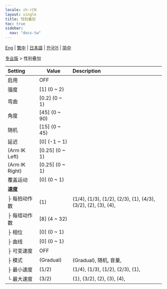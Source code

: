 ```yaml
---
locale: zh-rCN
layout: single
title: 性别叠加
toc: true
sidebar:
  nav: "docs-tw"
---
```

[Eng](/dancexr/menu/2025.4/actor/sex_overlay) | [繁中](/tw/dancexr/menu/2025.4/actor/sex_overlay) | [日本語](/jp/dancexr/menu/2025.4/actor/sex_overlay) | [한국어](/kr/dancexr/menu/2025.4/actor/sex_overlay) | [简中](/zh/dancexr/menu/2025.4/actor/sex_overlay)

[专业版](../menu#专业版) > 性别叠加



| Setting | Value | Description |
| :--- | --- | :--- |
| 启用 | OFF | 
| 强度 | [1] (0 ~ 2) | 
| 弯曲 | [0.2] (0 ~ 1) | 
| 角度 | [45] (0 ~ 90) | 
| 随机 | [15] (0 ~ 45) | 
| 延迟 | [0] (-1 ~ 1) | 
| (Arm IK Left) | [0.25] (0 ~ 1) | 
| (Arm IK Right) | [0.25] (0 ~ 1) | 
| 覆盖运动 | [0] (0 ~ 1) | 
| **速度** | | 
| ├ 每拍动作数 | (1) | (1/4), (1/3), (1/2), (2/3), (1), (4/3), (3/2), (2), (3), (4), 
| ├ 每组动作数 | [8] (4 ~ 32) | 
| ├ 相位 | [0] (0 ~ 1) | 
| ├ 曲线 | [0] (0 ~ 1) | 
| ├ 可变速度 | OFF | 
| ├ 模式 | (Gradual) | (Gradual), 随机, 音量, 
| ├ 最小速度 | (1/2) | (1/4), (1/3), (1/2), (2/3), (1), 
| └ 最大速度 | (3/2) | (1), (3/2), (2), (3), (4), 
